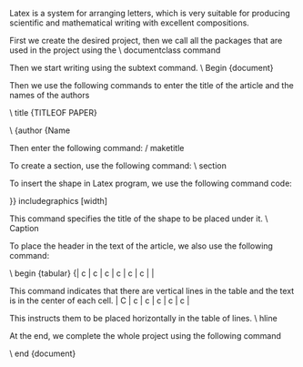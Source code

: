 Latex is a system for arranging letters, which is very suitable for producing scientific and mathematical writing with excellent compositions.

First we create the desired project, then we call all the packages that are used in the project using the \ documentclass command

Then we start writing using the subtext command. \ Begin {document}

Then we use the following commands to enter the title of the article and the names of the authors

\ title {TITLEOF PAPER}

\ {author {Name

Then enter the following command: / maketitle

To create a section, use the following command: \ section

To insert the shape in Latex program, we use the following command code:

\}} includegraphics [width]

This command specifies the title of the shape to be placed under it. \ Caption

To place the header in the text of the article, we also use the following command:

\ begin {tabular} {| c | c | c | c | c | c | |

This command indicates that there are vertical lines in the table and the text is in the center of each cell. | C | c | c | c | c | c |

This instructs them to be placed horizontally in the table of lines. \ hline

At the end, we complete the whole project using the following command

\ end {document}
